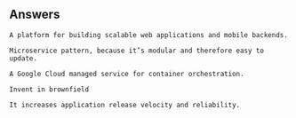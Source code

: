 ## Answers

```
A platform for building scalable web applications and mobile backends.
```

```
Microservice pattern, because it’s modular and therefore easy to update.
```

```
A Google Cloud managed service for container orchestration.
```

```
Invent in brownfield
```

```
It increases application release velocity and reliability.
```

